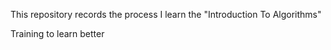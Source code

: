 
This repository records the process I learn the "Introduction To Algorithms"

Training to learn better